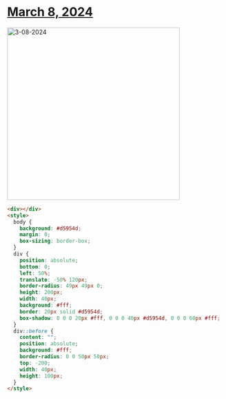 # [March 8, 2024](https://cssbattle.dev/play/d2do5giUJ97UakikvOW6)

<img src="https://firebasestorage.googleapis.com/v0/b/cssbattleapp.appspot.com/o/user%2Fummd3POvEDfFyeFvVdOMG3OOrwE2%2Ftargets%2Ftarget_PhjRF3i@2x.png?alt=media" width="400" alt="3-08-2024" />

```html
<div></div>
<style>
  body {
    background: #d5954d;
    margin: 0;
    box-sizing: border-box;
  }
  div {
    position: absolute;
    bottom: 0;
    left: 50%;
    translate: -50% 120px;
    border-radius: 49px 49px 0;
    height: 200px;
    width: 40px;
    background: #fff;
    border: 20px solid #d5954d;
    box-shadow: 0 0 0 20px #fff, 0 0 0 40px #d5954d, 0 0 0 60px #fff;
  }
  div::before {
    content: "";
    position: absolute;
    background: #fff;
    border-radius: 0 0 50px 50px;
    top: -200;
    width: 40px;
    height: 100px;
  }
</style>
```
